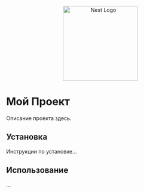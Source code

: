 <p align="center">
  <a href="https://www.google.com/url?sa=i&url=https%3A%2F%2Ficon-icons.com%2Ficon%2Fexpressjs-logo%2F169185&psig=AOvVaw1voan8K2TKiYipfrzWFrQ_&ust=1709905132129000&source=images&cd=vfe&opi=89978449&ved=0CBIQjRxqFwoTCIC11JGj4oQDFQAAAAAdAAAAABAE" target="blank"><img src="https://www.google.com/url?sa=i&url=https%3A%2F%2Ficon-icons.com%2Ficon%2Fexpressjs-logo%2F169185&psig=AOvVaw1voan8K2TKiYipfrzWFrQ_&ust=1709905132129000&source=images&cd=vfe&opi=89978449&ved=0CBIQjRxqFwoTCIC11JGj4oQDFQAAAAAdAAAAABAE" width="200" alt="Nest Logo" /></a>
</p>

# Мой Проект

Описание проекта здесь.

## Установка

Инструкции по установке...

## Использование

...

